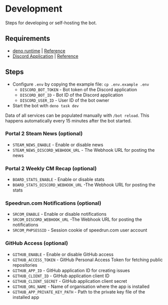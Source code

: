 # Development

Steps for developing or self-hosting the bot.

## Requirements

- [deno runtime] | [Reference](https://deno.land/manual)
- [Discord Application] | [Reference](https://discord.com/developers/docs/getting-started)

[deno runtime]: https://deno.com/runtime
[Discord Application]: https://discord.com/developers/applications

## Steps

- Configure `.env` by copying the example file: `cp .env.example .env`
  - `DISCORD_BOT_TOKEN` - Bot token of the Discord application
  - `DISCORD_BOT_ID` - Bot ID of the Discord application
  - `DISCORD_USER_ID` - User ID of the bot owner
- Start the bot with `deno task dev`

Data of all services can be populated manually with `/bot reload`. This happens
automatically every 15 minutes after the bot started.

### Portal 2 Steam News (optional)

- `STEAM_NEWS_ENABLE` - Enable or disable news
- `STEAM_NEWS_DISCORD_WEBHOOK_URL` - The Webhook URL for posting the news

### Portal 2 Weekly CM Recap (optional)

- `BOARD_STATS_ENABLE` - Enable or disable stats
- `BOARD_STATS_DISCORD_WEBHOOK_URL` -The Webhook URL for posting the stats

### Speedrun.com Notifications (optional)

- `SRCOM_ENABLE` - Enable or disable notifications
- `SRCOM_DISCORD_WEBHOOK_URL` -The Webhook URL for posting the notifications
- `SRCOM_PHPSESSID` - Session cookie of speedrun.com user account

### GitHub Access (optional)

- `GITHUB_ENABLE` - Enable or disable GitHub access
- `GITHUB_ACCESS_TOKEN` - GitHub Personal Access Token for fetching public repositories
- `GITHUB_APP_ID` - GitHub application ID for creating issues
- `GITHUB_CLIENT_ID` - GitHub application client ID
- `GITHUB_CLIENT_SECRET` - GitHub application client secret
- `GITHUB_ORG_NAME` - Name of organisation where the app is installed
- `GITHUB_APP_PRIVATE_KEY_PATH` - Path to the private key file of the installed app
